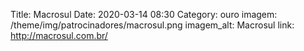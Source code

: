 Title: Macrosul
Date: 2020-03-14 08:30
Category: ouro
imagem: /theme/img/patrocinadores/macrosul.png
imagem_alt: Macrosul
link: http://macrosul.com.br/